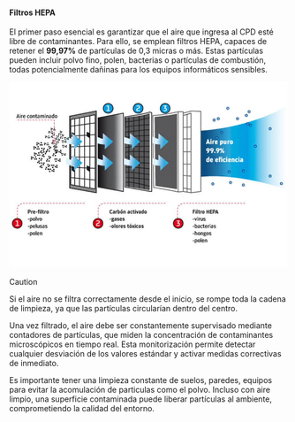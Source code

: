 #### Filtros HEPA
El primer paso esencial es garantizar que el aire que ingresa al CPD esté libre de contaminantes. Para ello, se emplean filtros HEPA, capaces de retener el **99,97%** de partículas de 0,3 micras o más. Estas partículas pueden incluir polvo fino, polen, bacterias o partículas de combustión, todas potencialmente dañinas para los equipos informáticos sensibles.

![Funcionamiento](./hepa.jpg)


> [!CAUTION]
> Si el aire no se filtra correctamente desde el inicio, se rompe toda la cadena de limpieza, ya que las partículas circularían dentro del centro.

Una vez filtrado, el aire debe ser constantemente supervisado mediante contadores de partículas, que miden la concentración de contaminantes microscópicos en tiempo real. Esta monitorización permite detectar cualquier desviación de los valores estándar y activar medidas correctivas de inmediato.

Es importante tener una limpieza constante de suelos, paredes, equipos para evitar la acomulación de particulas como el polvo. Incluso con aire limpio, una superficie contaminada puede liberar partículas al ambiente, comprometiendo la calidad del entorno.